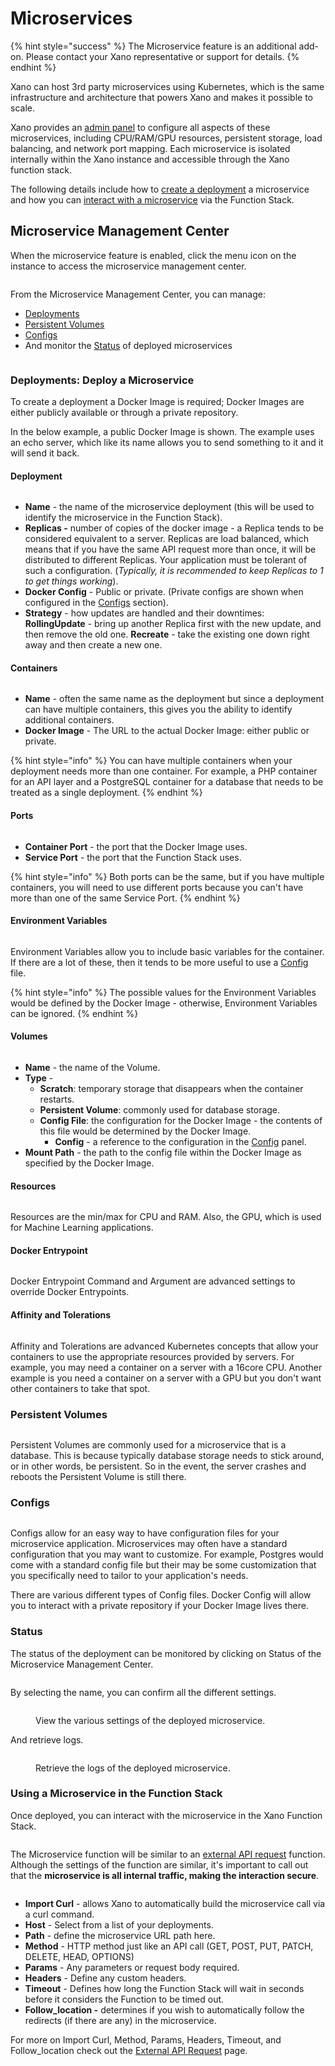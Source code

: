 # Microservices

{% hint style="success" %}
The Microservice feature is an additional add-on. Please contact your Xano representative or support for details.&#x20;
{% endhint %}

Xano can host 3rd party microservices using Kubernetes, which is the same infrastructure and architecture that powers Xano and makes it possible to scale.&#x20;

Xano provides an [admin panel](microservices.md#microservice-management-center) to configure all aspects of these microservices, including CPU/RAM/GPU resources, persistent storage, load balancing, and network port mapping. Each microservice is isolated internally within the Xano instance and accessible through the Xano function stack.

The following details include how to [create a deployment](microservices.md#deployments-deploy-a-microservice) a microservice and how you can [interact with a microservice](microservices.md#using-a-microservice-in-the-function-stack) via the Function Stack.

## Microservice Management Center

When the microservice feature is enabled, click the menu icon on the instance to access the microservice management center.

<figure><img src="../../.gitbook/assets/CleanShot 2022-12-28 at 14.48.08.png" alt=""><figcaption></figcaption></figure>

From the Microservice Management Center, you can manage:&#x20;

* [Deployments](microservices.md#deployments-deploy-a-microservice)
* [Persistent Volumes](microservices.md#persistent-volumes)
* [Configs](microservices.md#configs)
* And monitor the [Status](microservices.md#status) of deployed microservices

<figure><img src="../../.gitbook/assets/CleanShot 2022-12-29 at 11.21.51.png" alt=""><figcaption></figcaption></figure>

### Deployments: Deploy a Microservice

To create a deployment a Docker Image is required; Docker Images are either publicly available or through a private repository.&#x20;

In the below example, a public Docker Image is shown. The example uses an echo server, which like its name allows you to send something to it and it will send it back.&#x20;

#### Deployment

<figure><img src="../../.gitbook/assets/CleanShot 2022-12-29 at 11.32.43.png" alt=""><figcaption></figcaption></figure>

* **Name** - the name of the microservice deployment (this will be used to identify the microservice in the Function Stack).
* **Replicas -** number of copies of the docker image - a Replica tends to be considered equivalent to a server. Replicas are load balanced, which means that if you have the same API request more than once, it will be distributed to different Replicas. Your application must be tolerant of such a configuration. (_Typically, it is recommended to keep Replicas to 1 to get things working_).
* **Docker Config** - Public or private. (Private configs are shown when configured in the [Configs](microservices.md#configs) section).
* **Strategy** - how updates are handled and their downtimes: **RollingUpdate** - bring up another Replica first with the new update, and then remove the old one. **Recreate** - take the existing one down right away and then create a new one.

#### Containers

<figure><img src="../../.gitbook/assets/CleanShot 2022-12-29 at 11.40.20.png" alt=""><figcaption></figcaption></figure>

* **Name** - often the same name as the deployment but since a deployment can have multiple containers, this gives you the ability to identify additional containers.
* **Docker Image** - The URL to the actual Docker Image: either public or private.

{% hint style="info" %}
You can have multiple containers when your deployment needs more than one container. For example, a PHP container for an API layer and a PostgreSQL container for a database that needs to be treated as a single deployment.
{% endhint %}

#### Ports

<figure><img src="../../.gitbook/assets/CleanShot 2022-12-29 at 11.40.53.png" alt=""><figcaption></figcaption></figure>

* **Container Port** - the port that the Docker Image uses.
* **Service Port** - the port that the Function Stack uses.

{% hint style="info" %}
Both ports can be the same, but if you have multiple containers, you will need to use different ports because you can't have more than one of the same Service Port.
{% endhint %}

#### Environment Variables

<figure><img src="../../.gitbook/assets/CleanShot 2022-12-29 at 11.41.16.png" alt=""><figcaption></figcaption></figure>

Environment Variables allow you to include basic variables for the container. If there are a lot of these, then it tends to be more useful to use a [Config](microservices.md#configs) file.&#x20;

{% hint style="info" %}
The possible values for the Environment Variables would be defined by the Docker Image - otherwise, Environment Variables can be ignored.
{% endhint %}

#### Volumes

<figure><img src="../../.gitbook/assets/CleanShot 2022-12-29 at 11.44.50.png" alt=""><figcaption></figcaption></figure>

* **Name** - the name of the Volume.
* **Type** -&#x20;
  * **Scratch**: temporary storage that disappears when the container restarts.&#x20;
  * **Persistent Volume**: commonly used for database storage.&#x20;
  * **Config File**: the configuration for the Docker Image - the contents of this file would be determined by the Docker Image.
    * **Config** - a reference to the configuration in the [Config](microservices.md#configs) panel.
* **Mount Path** - the path to the config file within the Docker Image as specified by the Docker Image.

#### Resources

<figure><img src="../../.gitbook/assets/CleanShot 2022-12-29 at 11.50.13.png" alt=""><figcaption></figcaption></figure>

Resources are the min/max for CPU and RAM. Also, the GPU, which is used for Machine Learning applications.

#### Docker Entrypoint

<figure><img src="../../.gitbook/assets/CleanShot 2022-12-29 at 11.52.21.png" alt=""><figcaption></figcaption></figure>

Docker Entrypoint Command and Argument are advanced settings to override Docker Entrypoints.

#### Affinity and Tolerations

<figure><img src="../../.gitbook/assets/CleanShot 2022-12-29 at 11.54.13.png" alt=""><figcaption></figcaption></figure>

Affinity and Tolerations are advanced Kubernetes concepts that allow your containers to use the appropriate resources provided by servers. For example, you may need a container on a server with a 16core CPU. Another example is you need a container on a server with a GPU but you don't want other containers to take that spot.



### Persistent Volumes

<figure><img src="../../.gitbook/assets/CleanShot 2022-12-29 at 11.57.14.png" alt=""><figcaption></figcaption></figure>

Persistent Volumes are commonly used for a microservice that is a database. This is because typically database storage needs to stick around, or in other words, be persistent. So in the event, the server crashes and reboots the Persistent Volume is still there.&#x20;

### Configs

<figure><img src="../../.gitbook/assets/CleanShot 2022-12-29 at 12.00.17.png" alt=""><figcaption></figcaption></figure>

Configs allow for an easy way to have configuration files for your microservice application. Microservices may often have a standard configuration that you may want to customize. For example, Postgres would come with a standard config file but their may be some customization that you specifically need to tailor to your application's needs.&#x20;

There are various different types of Config files. Docker Config will allow you to interact with a private repository if your Docker Image lives there.&#x20;

### Status

The status of the deployment can be monitored by clicking on Status of the Microservice Management Center.

<figure><img src="../../.gitbook/assets/CleanShot 2022-12-28 at 15.21.34.png" alt=""><figcaption></figcaption></figure>

By selecting the name, you can confirm all the different settings.

<figure><img src="../../.gitbook/assets/CleanShot 2022-12-28 at 15.47.41.png" alt=""><figcaption><p>View the various settings of the deployed microservice.</p></figcaption></figure>

And retrieve logs.

<figure><img src="../../.gitbook/assets/CleanShot 2022-12-28 at 15.49.14.gif" alt=""><figcaption><p>Retrieve the logs of the deployed microservice. </p></figcaption></figure>

### Using a Microservice in the Function Stack

Once deployed, you can interact with the microservice in the Xano Function Stack.

<figure><img src="../../.gitbook/assets/CleanShot 2022-12-28 at 15.58.50.png" alt=""><figcaption></figcaption></figure>

The Microservice function will be similar to an [external API request](../../the-function-stack/functions/apis-and-lambdas/external-api-request.md) function. Although the settings of the function are similar, it's important to call out that the **microservice is all internal traffic, making the interaction secure**.

<figure><img src="../../.gitbook/assets/CleanShot 2022-12-28 at 16.00.37.png" alt=""><figcaption></figcaption></figure>

* **Import Curl** - allows Xano to automatically build the microservice call via a curl command.
* **Host** - Select from a list of your deployments.&#x20;
* **Path** - define the microservice URL path here.
* **Method** - HTTP method just like an API call (GET, POST, PUT, PATCH, DELETE, HEAD, OPTIONS)
* **Params** - Any parameters or request body required.
* **Headers** - Define any custom headers.
* **Timeout** - Defines how long the Function Stack will wait in seconds before it considers the Function to be timed out.
* **Follow\_location -** determines if you wish to automatically follow the redirects (if there are any) in the microservice.

For more on Import Curl, Method, Params, Headers, Timeout, and Follow\_location check out the [External API Request](../../the-function-stack/functions/apis-and-lambdas/external-api-request.md) page.

